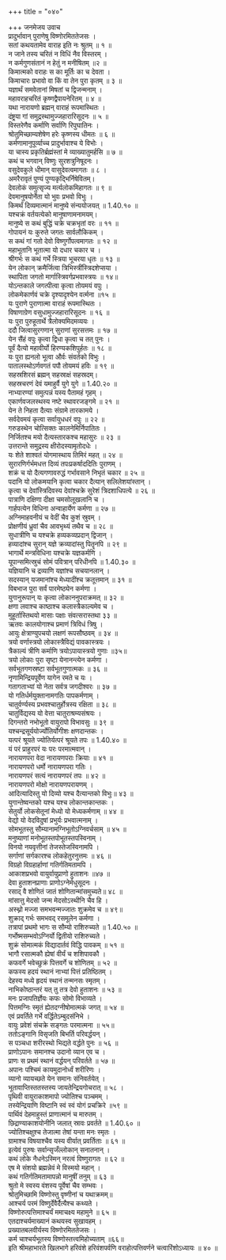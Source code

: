 +++
title = "०४०"

+++
जनमेजय उवाच  
प्रादुर्भावान् पुराणेषु विष्णोरमिततेजसः ।  
सतां कथयतामेव वाराह इति नः श्रुतम् ॥ १ ॥  
न जाने तस्य चरितं न विधिं नैव विस्तरम् ।  
न कर्मगुणसंतानं न हेतुं न मनीषितम् ॥२ ॥  
किमात्मको वराहः स का मूर्तिः का च देवता ।  
किमाचारः प्रभावो वा किं वा तेन पुरा कृतम् ॥ ३ ॥  
यज्ञार्थं समवेतानां मिषतां च द्विजन्मनाम् ।  
महावराहचरितं कृष्णद्वैपायनेरितम् ॥ ४ ॥  
यथा नारायणो ब्रह्मन् वाराहं रूपमास्थितः ।  
दंष्ट्रया गां समुद्रस्थामुज्जहारारिसूदनः ॥ ५ ॥  
विस्तरेणैव कर्माणि सर्वाणि रिपुघातिनः ।  
श्रोतुमिच्छाम्यशेषेण हरेः कृष्णस्य धीमतः ॥ ६ ॥  
कर्मणामानुपूर्व्याच्च प्रादुर्भावाश्च ये विभोः ।  
या चास्य प्रकृतिर्ब्रह्मंस्तां मे व्याख्यातुमर्हसि ॥ ७ ॥  
कथं च भगवान् विष्णुः सुरशत्रुनिषूदनः ।  
वसुदेवकुले धीमान् वासुदेवत्वमागतः ॥ ८ ।  
अमरैरावृतं पुण्यं पुण्यकृद्भिर्निषेवितम्।  
देवलोकं समुत्सृज्य मर्त्यलोकमिहागतः ॥ ९ ॥  
देवमानुषयोर्नेता यो भुवः प्रभवो विभुः ।  
किमर्थं दिव्यमात्मानं मानुष्ये संन्ययोजयत् ॥ 1.40.१० ॥  
यश्चक्रं वर्तयत्येको मानुषाणामनामयम्।  
मानुष्ये स कथं बुद्धिं चक्रे चक्रभृतां वरः ॥ ११ ॥  
गोपायनं यः कुरुते जगतः सार्वलौकिकम् ।  
स कथं गां गतो देवो विष्णुर्गोपत्वमागतः ॥ १२ ॥  
महाभूतानि भूतात्मा यो दधार चकार च ।  
श्रीगर्भः स कथं गर्भे स्त्रिया भूचरया धृतः ॥ १३ ॥  
येन लोकान् क्रमैर्जित्वा त्रिभिस्त्रींस्त्रिदशेप्सया ।  
स्थापिता जगतो मार्गास्त्रिवर्गप्रभवास्त्रयः ॥ १४॥  
योऽन्तकाले जगत्पीत्वा कृत्वा तोयमयं वपुः ।  
लोकमेकार्णवं चक्रे दृश्यादृश्येन वर्त्मना ॥१५ ॥  
यः पुराणे पुराणात्मा वाराहं रूपमास्थितः ।  
विषाणाग्रेण वसुधामुज्जहारारिसूदनः ॥ १६ ॥  
यः पुरा पुरुहूतार्थे त्रैलोक्यमिदमव्ययः ।  
ददौ जित्वासुरगणान् सुराणां सुरसत्तमः ॥ १७ ॥  
येन सैंहं वपुः कृत्वा द्विधा कृत्वा च तत् पुनः ।  
पूर्वं दैत्यो महावीर्यो हिरण्यकशिपुर्हतः ॥ १८ ॥  
यः पुरा ह्यनलो भूत्वा और्वः संवर्तको विभुः ।  
पातालस्थोऽर्णवगतं पपौ तोयमयं हविः ॥ १९ ॥  
सहस्रशिरसं ब्रह्मन् सहस्राक्षं सहस्रदम्।  
सहस्रचरणं देवं यमाहुर्वै युगे युगे ॥ 1.40.२० ॥  
नाभ्यारण्यां समुत्पन्नं यस्य पैतामहं गृहम् ।  
एकार्णवजलस्थस्य नष्टे स्थावरजङ्गमे ॥ २१ ॥  
येन ते निहता दैत्याः संग्रामे तारकामये ।  
सर्वदेवमयं कृत्वा सर्वायुधधरं वपुः ॥ २२ ॥  
गरुडस्थेन चोत्सिक्तः कालनेमिर्निपातितः ।  
निर्जितश्च मयो दैत्यस्तारकश्च महासुरः ॥ २३ ॥  
उत्तरान्ते समुद्रस्य क्षीरोदस्यामृतोदधेः ।  
यः शेते शाश्वतं योगमास्थाय तिमिरं महत् ॥ २४ ॥  
सुरारणिर्गर्भमधत्त दिव्यं तपःप्रकर्षाददितिः पुराणम् ।  
शक्रं च यो दैत्यगणावरुद्धं गर्भावसाने निभृतं चकार ॥ २५ ॥  
पदानि यो लोकमयानि कृत्वा चकार दैत्यान् सलिलेशयांस्तान् ।  
कृत्वा च देवांस्त्रिदिवस्य देवांश्चक्रे सुरेशं त्रिदशाधिपत्ये ॥ २६ ॥  
पात्राणि दक्षिणा दीक्षा चमसोलूखलानि च ।  
गार्हपत्येन विधिना अन्वाहार्येण कर्मणा ॥ २७ ॥  
अग्निमाहवनीयं च वेदीं चैव कुशं स्रुवम् ।  
प्रोक्षणीयं ध्रुवां चैव आवभृथ्यं तथैव च ॥ २८ ॥  
सुधात्रीणि च यश्चक्रे हव्यकव्यप्रदान् द्विजान् ।  
हव्यादांश्च सुरान् यज्ञे क्रव्यादांस्तु पितॄनपि ॥ २९ ॥  
भागार्थे मन्त्रविधिना यश्चक्रे यज्ञकर्मणि ।  
यूपान्समित्स्रुचं सोमं पवित्रान् परिधीनपि ॥ 1.40.३० ॥  
यज्ञियानि च द्रव्याणि यज्ञांश्च सचयानलान् ।  
सदस्यान् यजमानांश्च मेध्यादींश्च क्रतूत्तमान् ॥ ३१ ॥  
विबभाज पुरा सर्वं पारमेष्ठ्येन कर्मणा ।  
युगानुरूपान् यः कृत्वा लोकाननुपराक्रमत् ॥ ३२ ॥  
क्षणा लवाश्च काष्ठाश्च कलास्त्रैकाल्यमेव च ।  
मुहूर्तास्तिथयो मासाः पक्षाः संवत्सरास्तथा ३३ ॥  
ऋतवः कालयोगाश्च प्रमाणं त्रिविधं त्रिषु ।  
आयुः क्षेत्राण्युपचयो लक्षणं रूपसौष्ठवम् ॥ ३४ ॥  
त्रयो वर्णास्त्रयो लोकास्त्रैविद्यं पावकास्त्रयः ।  
त्रैकाल्यं त्रीणि कर्माणि त्रयोऽपायास्त्रयो गुणाः ॥३५॥  
त्रयो लोकाः पुरा सृष्टा येनानन्त्येन कर्मणा ।  
सर्वभूतगणस्रष्टा सर्वभूतगुणात्मकः ॥ ३६ ॥  
नृणामिन्द्रियपूर्वेण यागेन रमते च यः ।  
गतागताभ्यां यो नेता सर्वत्र जगदीश्वरः ॥ ३७ ॥  
यो गतिर्धर्मयुक्तानामगतिः पापकर्मणाम् ।  
चातुर्वर्ण्यस्य प्रभवश्चातुर्होत्रस्य रक्षिता ॥ ३८ ॥  
चातुर्विद्यस्य यो वेत्ता चातुराश्रम्यसंश्रयः ।  
दिगन्तरो नभोभूतो वायुरापो विभावसुः ॥ ३९ ॥  
यश्चन्द्रसूर्ययोर्ज्योतिर्योगीशः क्षणदान्तकः ।  
यत्परं श्रूयते ज्योतिर्यत्परं श्रूयते तपः ॥ 1.40.४० ॥  
यं परं प्राहुरपरं यः परः परमात्मवान् ।  
नारायणपरा वेदा नारायणपराः क्रियाः ॥ ४१ ॥  
नारायणपरो धर्मो नारायणपरा गतिः ।  
नारायणपरं सत्यं नारायणपरं तपः ॥ ४२ ॥  
नारायणपरो मोक्षो नारायणपरायणम् ।  
आदित्यादिस्तु यो दिव्यो यश्च दैत्यान्तको विभुः॥ ४३ ॥  
युगान्तेष्वन्तको यश्च यश्च लोकान्तकान्तकः ।  
सेतुर्यो लोकसेतूनां मेध्यो यो मेध्यकर्मणाम् ॥ ४४ ॥  
वेद्यो यो वेदविदुषां प्रभुर्यः प्रभवात्मनाम् ।  
सोमभूतस्तु सौम्यानामग्निभूतोऽग्निवर्चसाम् ॥ ४५ ॥  
मनुष्याणां मनोभूतस्तपोभूतस्तपस्विनाम् ।  
विनयो नयवृत्तीनां तेजस्तेजस्विनामपि ।  
सर्गाणां सर्गकारश्च लोकहेतुरनुत्तमः ॥ ४६ ॥  
विग्रहो विग्रहार्हाणां गतिर्गतिमतामपि ।  
आकाशप्रभवो वायुर्वायुप्राणो हुताशनः ॥४७ ॥  
देवा हुताशनप्राणाः प्राणोऽग्नेर्मधुसूदनः ।  
रसाद् वै शोणितं जातं शोणितान्मांसमुच्यते॥ ४८ ॥  
मांसात्तु मेदसो जन्म मेदसोऽस्थीनि चैव हि ।  
अस्थ्नो मज्जा समभवन्मज्जातः शुक्रमेव च ॥ ४९॥  
शुक्राद् गर्भः समभवद् रसमूलेन कर्मणा ।  
तत्रापां प्रथमो भागः स सौम्यो राशिरुच्यते ॥ 1.40.५० ॥  
गर्भोष्मसम्भवोऽग्निर्यो द्वितीयो राशिरुच्यते ।  
शुक्रं सोमात्मकं विद्यादार्तवं विद्धि पावकम् ॥ ५१ ॥  
भागौ रसात्मकौ ह्येषां वीर्यं च शशिपावकौ ।  
कफवर्गे भवेच्छुक्रं पित्तवर्गे च शोणितम् ॥ ५२ ॥  
कफस्य हदयं स्थानं नाभ्यां पित्तं प्रतिष्ठितम् ।  
देहस्य मध्ये हृदयं स्थानं तन्मनसः स्मृतम् ।  
नाभिकोष्ठान्तरं यत् तु तत्र देवो हुताशनः ॥ ५३ ॥  
मनः प्रजापतिर्ज्ञेयः कफः सोमो विभाव्यते ।  
पित्तमग्निः स्मृतं ह्येतदग्नीषोमात्मकं जगत् ॥ ५४ ॥  
एवं प्रवर्तिते गर्भे वर्द्धितेऽम्बुदसंनिभे ।  
वायुः प्रवेशं संचक्रे सङ्गतः परमात्मना ॥ ५५॥  
ततोऽङ्गानि विसृजति बिभर्ति परिवर्द्धयन् ।  
स पञ्चधा शरीरस्थो भिद्यते वर्द्धते पुनः ॥ ५६ ॥  
प्राणोऽपानः समानश्च उदानो व्यान एव च ।  
प्राणः स प्रथमं स्थानं वर्द्धयन् परिवर्तते ॥ ५७ ॥  
अपानः पश्चिमं कायमुदानोर्ध्वं शरीरिणः ।  
व्यानो व्यायच्छते येन समानः संनिवर्तयेत् ।  
भूतावाप्तिस्ततस्तस्य जायतेन्द्रियगोचरात् ॥ ५८ ।  
पृथिवी वायुराकाशमापो ज्योतिश्च पञ्चमम् ।  
तस्येन्द्रियाणि विष्टानि स्वं स्वं योगं प्रचक्रिरे ॥५९ ॥  
पार्थिवं देहमाहुस्तं प्राणात्मानं च मारुतम् ।  
छिद्राण्याकाशयोनीनि जलात् स्रावः प्रवर्तते ॥ 1.40.६० ॥  
ज्योतिश्चक्षुश्च तेजात्मा तेषां यन्ता मनः स्मृतः ।  
ग्रामाश्च विषयाश्चैव यस्य वीर्यात् प्रवर्तिताः ॥ ६१ ॥  
इत्येवं पुरुषः सर्वान्सृजँल्लोकान् सनातनान् ।  
कथं लोके नैधनेऽस्मिन् नरत्वं विष्णुरागतः ॥ ६२ ॥  
एष मे संशयो ब्रह्मन्नेवं मे विस्मयो महान् ।  
कथं गतिर्गतिमतामापन्नो मानुषीं तनुम् ॥ ६३ ॥  
श्रुतो मे स्वस्य वंशस्य पूर्वेषां चैव सम्भवः ।  
श्रोतुमिच्छामि विष्णोस्तु वृष्णीनां च यथाक्रमम्॥  
आश्चर्य परमं विष्णुर्देवैर्दैत्यैश्च कथ्यते ।  
विष्णोरुत्पत्तिमाश्चर्यं ममाचक्ष्य महामुने ॥ ६५ ॥  
एतदाश्चर्यमाख्यानं कथयस्व सुखावहम् ।  
प्रख्यातबलवीर्यस्य विष्णोरमिततेजसः ।  
कर्म चाश्चर्यभूतस्य विष्णोस्तत्त्वमिहोच्यताम् ॥६६॥  
इति श्रीमहाभारते खिलभागे हरिवंशे हरिवंशपर्वणि वराहोत्पत्तिवर्णने चत्वारिंशोऽध्यायः ॥ ४० ॥